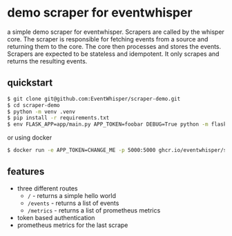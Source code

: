 # demo scraper for eventwhisper

a simple demo scraper for eventwhisper. Scrapers are called by the whisper core. The scraper is responsible for fetching events from a source and returning them to the core. The core then processes and stores the events. Scrapers are expected to be stateless and idempotent. It only scrapes and returns the resulting events.

## quickstart

```bash
$ git clone git@github.com:EventWhisper/scraper-demo.git
$ cd scraper-demo
$ python -m venv .venv
$ pip install -r requirements.txt
$ env FLASK_APP=app/main.py APP_TOKEN=foobar DEBUG=True python -m flask run
```

or using docker

```bash
$ docker run -e APP_TOKEN=CHANGE_ME -p 5000:5000 ghcr.io/eventwhisper/scraper-demo:latest
```


## features

* three different routes
    * `/` - returns a simple hello world
    * `/events` - returns a list of events
    * `/metrics` - returns a list of prometheus metrics
* token based authentication
* prometheus metrics for the last scrape